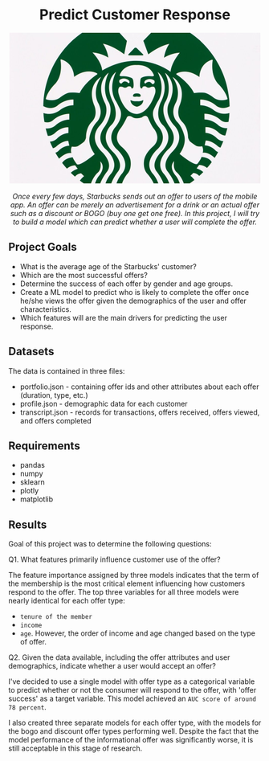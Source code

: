 <div align="center">
<h1> Predict Customer Response </h1>
 
 <p align="center">
<img src="https://github.com/raofida75/predict-customer-response/blob/main/image/cover.jpg" width="500"/>
</p>

<i> Once every few days, Starbucks sends out an offer to users of the mobile app. An offer can be merely an advertisement for a drink or an actual offer such as a discount or BOGO (buy one get one free). In this project, I will try to build a model which can predict whether a user will complete the offer.
</i></div>

## Project Goals

- What is the average age of the Starbucks' customer?
- Which are the most successful offers?
- Determine the success of each offer by gender and age groups.
- Create a ML model to predict who is likely to complete the offer once he/she views the offer given the demographics of the user and offer characteristics.
- Which features will are the main drivers for predicting the user response.

## Datasets

The data is contained in three files:

- portfolio.json - containing offer ids and other attributes about each offer (duration, type, etc.)
- profile.json - demographic data for each customer
- transcript.json - records for transactions, offers received, offers viewed, and offers completed

## Requirements
  - pandas
  - numpy
  - sklearn
  - plotly
  - matplotlib
  
## Results

Goal of this project was to determine the following questions:

Q1. What features primarily influence customer use of the offer?

The feature importance assigned by three models indicates that the term of the membership is the most critical element influencing how customers respond to the offer. The top three variables for all three models were nearly identical for each offer type: 
- `tenure of the member`
- `income`
- `age`. 
However, the order of income and age changed based on the type of offer. 

Q2. Given the data available, including the offer attributes and user demographics, indicate whether a user would accept an offer?

I've decided to use a single model with offer type as a categorical variable to predict whether or not the consumer will respond to the offer, with 'offer success' as a target variable. This model achieved an `AUC score of around 78 percent`. 

I also created three separate models for each offer type, with the models for the bogo and discount offer types performing well. Despite the fact that the model performance of the informational offer was significantly worse, it is still acceptable in this stage of research.
